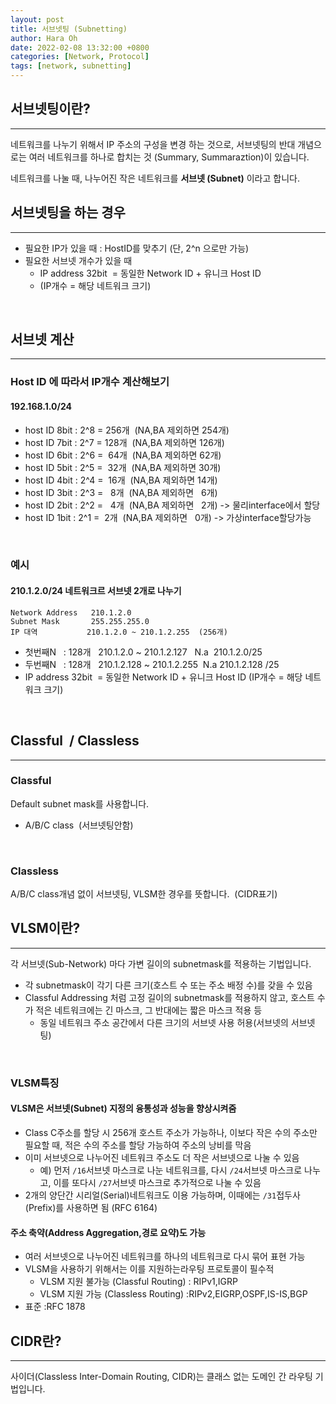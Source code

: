 ```yaml
---
layout: post
title: 서브넷팅 (Subnetting)
author: Hara Oh
date: 2022-02-08 13:32:00 +0800
categories: [Network, Protocol]
tags: [network, subnetting]
---
```

## 서브넷팅이란? 
---
네트워크를 나누기 위해서 IP 주소의 구성을 변경 하는 것으로, 서브넷팅의 반대 개념으로는 여러 네트워크를 하나로 합치는 것 (Summary, Summaraztion)이 있습니다.

네트워크를 나눌 때, 나누어진 작은 네트워크를 **서브넷 (Subnet)** 이라고 합니다.
## 서브넷팅을 하는 경우
---
- 필요한 IP가 있을 때 : HostID를 맞추기 (단, 2^n 으로만 가능)
- 필요한 서브넷 개수가 있을 때
    - IP address 32bit  = 동일한 Network ID + 유니크 Host ID
    - (IP개수 = 해당 네트워크 크기)
<br>

## 서브넷 계산
---
### Host ID 에 따라서 IP개수 계산해보기
#### 192.168.1.0/24
- host ID 8bit : 2^8 = 256개  (NA,BA 제외하면 254개)
- host ID 7bit : 2^7 = 128개  (NA,BA 제외하면 126개)
- host ID 6bit : 2^6 =  64개  (NA,BA 제외하면  62개)
- host ID 5bit : 2^5 =  32개  (NA,BA 제외하면  30개)
- host ID 4bit : 2^4 =  16개  (NA,BA 제외하면  14개)
- host ID 3bit : 2^3 =   8개  (NA,BA 제외하면   6개)
- host ID 2bit : 2^2 =   4개  (NA,BA 제외하면   2개) -> 물리interface에서 할당
- host ID 1bit : 2^1 =   2개  (NA,BA 제외하면   0개) -> 가상interface할당가능
<br>

### 예시
#### 210.1.2.0/24 네트워크르 서브넷 2개로 나누기
```plaintext
Network Address   210.1.2.0
Subnet Mask       255.255.255.0
IP 대역           210.1.2.0 ~ 210.1.2.255  (256개)
```
- 첫번째N   : 128개   210.1.2.0 ~ 210.1.2.127   N.a  210.1.2.0/25
- 두번째N   : 128개   210.1.2.128 ~ 210.1.2.255  N.a 210.1.2.128 /25  
- IP address 32bit  = 동일한 Network ID + 유니크 Host ID (IP개수 = 해당 네트워크 크기)
<br>

## Classful  / Classless
---
### Classful 
Default subnet mask를 사용합니다.
- A/B/C class  (서브넷팅안함)
<br>

### Classless 
 A/B/C class개념 없이 서브넷팅, VLSM한 경우를 뜻합니다.  (CIDR표기)


## VLSM이란?
---
각 서브넷(Sub-Network) 마다 가변 길이의 subnetmask를 적용하는 기법입니다.
  - 각 subnetmask이 각기 다른 크기(호스트 수 또는 주소 배정 수)를 갖을 수 있음
  - Classful Addressing 처럼 고정 길이의 subnetmask를 적용하지 않고, 호스트 수가 적은 네트워크에는 긴 마스크, 그 반대에는 짧은 마스크 적용 등
      - 동일 네트워크 주소 공간에서 다른 크기의 서브넷 사용 허용(서브넷의 서브넷팅)
<br>

### VLSM특징
#### VLSM은 서브넷(Subnet) 지정의 융통성과 성능을 향상시켜줌
- Class C주소를 할당 시 256개 호스트 주소가 가능하나, 이보다 작은 수의 주소만 필요할 때, 적은 수의 주소를 할당 가능하여 주소의 낭비를 막음
- 이미 서브넷으로 나누어진 네트워크 주소도 더 작은 서브넷으로 나눌 수 있음
  - 예) 먼저 `/16`서브넷 마스크로 나눈 네트워크를, 다시 `/24`서브넷 마스크로 나누고, 이를 또다시 `/27`서브넷 마스크로 추가적으로 나눌 수 있음
- 2개의 양단간 시리얼(Serial)네트워크도 이용 가능하며, 이때에는 `/31`접두사(Prefix)를 사용하면 됨 (RFC 6164)

#### 주소 축약(Address Aggregation,경로 요약)도 가능
- 여러 서브넷으로 나누어진 네트워크를 하나의 네트워크로 다시 묶어 표현 가능
- VLSM을 사용하기 위해서는 이를 지원하는라우팅 프로토콜이 필수적
  - VLSM 지원 불가능 (Classful Routing) :  RIPv1,IGRP
  - VLSM 지원 가능 (Classless Routing)  :RIPv2,EIGRP,OSPF,IS-IS,BGP
- 표준 :RFC 1878

## CIDR란?
---
사이더(Classless Inter-Domain Routing, CIDR)는 클래스 없는 도메인 간 라우팅 기법입니다.
